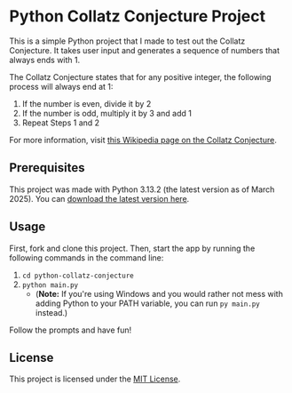 # Python Collatz Conjecture Project

This is a simple Python project that I made to test out the Collatz Conjecture. It takes user input and generates a sequence of numbers that always ends with 1.

The Collatz Conjecture states that for any positive integer, the following process will always end at 1:

1. If the number is even, divide it by 2
2. If the number is odd, multiply it by 3 and add 1
3. Repeat Steps 1 and 2

For more information, visit [this Wikipedia page on the Collatz Conjecture](https://en.wikipedia.org/wiki/Collatz_conjecture).

## Prerequisites

This project was made with Python 3.13.2 (the latest version as of March 2025). You can [download the latest version here](https://www.python.org/downloads/).

## Usage

First, fork and clone this project. Then, start the app by running the following commands in the command line:

1. `cd python-collatz-conjecture`
2. `python main.py`
    - (**Note:** If you're using Windows and you would rather not mess with adding Python to your PATH variable, you can run `py main.py` instead.)

Follow the prompts and have fun!

## License

This project is licensed under the [MIT License](LICENSE).
